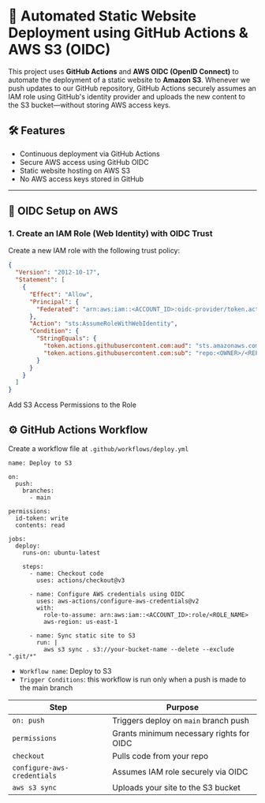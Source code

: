 # 🚀 Automated Static Website Deployment using GitHub Actions & AWS S3 (OIDC)

This project uses **GitHub Actions** and **AWS OIDC (OpenID Connect)** to automate the deployment of a static website to **Amazon S3**. Whenever we push updates to our GitHub repository, GitHub Actions securely assumes an IAM role using GitHub's identity provider and uploads the new content to the S3 bucket—without storing AWS access keys.

## 🛠️ Features

- Continuous deployment via GitHub Actions
- Secure AWS access using GitHub OIDC
- Static website hosting on AWS S3
- No AWS access keys stored in GitHub

---

## 🔐 OIDC Setup on AWS

### 1. Create an IAM Role (Web Identity) with OIDC Trust

Create a new IAM role with the following trust policy:

```json
{
  "Version": "2012-10-17",
  "Statement": [
    {
      "Effect": "Allow",
      "Principal": {
        "Federated": "arn:aws:iam::<ACCOUNT_ID>:oidc-provider/token.actions.githubusercontent.com"
      },
      "Action": "sts:AssumeRoleWithWebIdentity",
      "Condition": {
        "StringEquals": {
          "token.actions.githubusercontent.com:aud": "sts.amazonaws.com",
          "token.actions.githubusercontent.com:sub": "repo:<OWNER>/<REPO>:ref:refs/heads/main"
        }
      }
    }
  ]
}
```
Add S3 Access Permissions to the Role


## ⚙️ GitHub Actions Workflow
Create a workflow file at `.github/workflows/deploy.yml`

```
name: Deploy to S3

on:
  push:
    branches:
      - main

permissions:
  id-token: write
  contents: read

jobs:
  deploy:
    runs-on: ubuntu-latest

    steps:
      - name: Checkout code
        uses: actions/checkout@v3

      - name: Configure AWS credentials using OIDC
        uses: aws-actions/configure-aws-credentials@v2
        with:
          role-to-assume: arn:aws:iam::<ACCOUNT_ID>:role/<ROLE_NAME>
          aws-region: us-east-1

      - name: Sync static site to S3
        run: |
          aws s3 sync . s3://your-bucket-name --delete --exclude ".git/*"

```
- `Workflow name`: Deploy to S3
- `Trigger Conditions`:  this workflow is run only when a push is made to the main branch

| Step                        | Purpose                                  |
| --------------------------- | ---------------------------------------- |
| `on: push`                  | Triggers deploy on `main` branch push    |
| `permissions`               | Grants minimum necessary rights for OIDC |
| `checkout`                  | Pulls code from your repo                |
| `configure-aws-credentials` | Assumes IAM role securely via OIDC       |
| `aws s3 sync`               | Uploads your site to the S3 bucket       |

